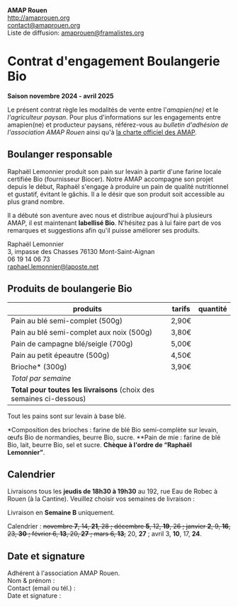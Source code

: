 **AMAP Rouen**  
http://amaprouen.org  
contact@amaprouen.org  
Liste de diffusion: amaprouen@framalistes.org

# Contrat d'engagement Boulangerie Bio

**Saison novembre 2024 - avril 2025**

Le présent contrat règle les modalités de vente entre l'*amapien(ne)* et le *l'agriculteur paysan*. Pour plus d'informations sur les engagements entre amapien(ne) et producteur paysans, référez-vous au *bulletin d'adhésion de l'association AMAP Rouen* ainsi qu'à [la charte officiel des AMAP](http://miramap.org/IMG/pdf/charte_des_amap_mars_2014-2.pdf).

## Boulanger responsable

Raphaël Lemonnier produit son pain sur levain à partir d'une farine locale certifiée Bio (fournisseur Biocer). Notre AMAP accompagne son projet depuis le début, Raphaël s'engage à produire un pain de qualité nutritionnel et gustatif, évitant le gâchis. Il a le désir que son produit soit accessible au plus grand nombre.

Il a débuté son aventure avec nous et distribue aujourd'hui à plusieurs AMAP, il est maintenant **labellisé Bio**. N'hésitez pas à lui faire part de vos remarques et suggestions afin qu'il puisse améliorer ses produits.

Raphaël Lemonnier  
3, impasse des Chasses
76130 Mont-Saint-Aignan  
06 19 14 06 73  
raphael.lemonnier@laposte.net

## Produits de boulangerie Bio

| produits                                                             | tarifs | quantité |
| -------------------------------------------------------------------- | ------ | -------- |
| Pain au blé semi-complet (500g)                                      | 2,90€  |          |
| Pain au blé semi-complet aux noix (500g)                             | 3,80€  |          |
| Pain de campagne blé/seigle (700g)                                   | 5,00€  |          |
| Pain au petit épeautre (500g)                                        | 4,50€  |          |
| Brioche* (300g)                                                      | 3,90€  |          |
| *Total par semaine*                                                  |        |          |
| **Total pour toutes les livraisons** (choix des semaines ci-dessous) |        | &nbsp;   |

Tout les pains sont sur levain à base blé.

*Composition des brioches : farine de blé Bio semi-complète sur levain, œufs Bio de normandies, beurre Bio, sucre.  **Pain de mie : farine de blé Bio, lait, beurre Bio, sel et sucre.
**Chèque à l'ordre de “Raphaël Lemonnier”**.

## Calendrier

Livraisons tous les **jeudis de 18h30 à 19h30** au 192, rue Eau de Robec à Rouen (à la Cantine). Veuillez choisir vos semaines de livraison :

Livraison en **Semaine B** uniquement.

Calendrier : ~~novembre **7**, 14, **21**, 28 ; décembre **5**, 12, **19**, 26 ; janvier **2**, 9, **16**, 23, **30** ; février 6, **13**, 20, **27** ; mars 6, **13**,~~ 20, **27** ; avril 3, **10**, 17, **24**.

## Date et signature

Adhérent à l'association AMAP Rouen.  
Nom & prénom :  
Contact (email ou tél.) :  
Date et signature :    